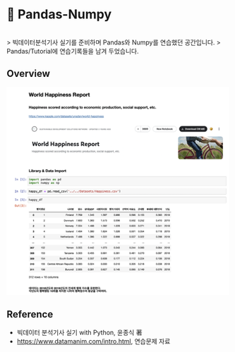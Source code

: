 # 🍊 Pandas-Numpy
<br>
> 빅데이터분석기사 실기를 준비하며 Pandas와 Numpy를 연습했던 공간입니다.
> Pandas/Tutorial에 연습기록들을 남겨 두었습니다.
<br>

## Overview

![](./Images/ReadmeSample.png)

## Reference

- 빅데이터 분석기사 실기 with Python, 윤종식 著
- https://www.datamanim.com/intro.html, 연습문제 자료